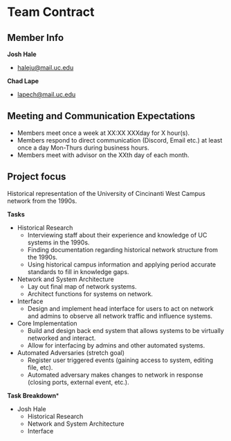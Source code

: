 # Team Contract

## Member Info
**Josh Hale**
* haleju@mail.uc.edu

**Chad Lape**
* lapech@mail.uc.edu

## Meeting and Communication Expectations
* Members meet once a week at XX:XX XXXday for X hour(s).
* Members respond to direct communication (Discord, Email etc.) at least once a day Mon-Thurs during business hours.
* Members meet with advisor on the XXth day of each month.

## Project focus
Historical representation of the University of Cincinanti West Campus network from the 1990s.

**Tasks**
* Historical Research
    * Interviewing staff about their experience and knowledge of UC systems in the 1990s.
    * Finding documentation regarding historical network structure from the 1990s.
    * Using historical campus information and applying period accurate standards to fill in knowledge gaps.
* Network and System Architecture
    * Lay out final map of network systems.
    * Architect functions for systems on network.
* Interface
    * Design and implement head interface for users to act on network and admins to observe all network traffic and influence systems.
* Core Implementation
    * Build and design back end system that allows systems to be virtually networked and interact.
    * Allow for interfacing by admins and other automated systems.
* Automated Adversaries (stretch goal)
    * Register user triggered events (gaining access to system, editing file, etc).
    * Automated adversary makes changes to network in response (closing ports, external event, etc.).

**Task Breakdown***
* Josh Hale
    * Historical Research
    * Network and System Architecture
    * Interface